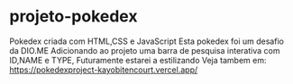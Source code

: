 # projeto-pokedex
Pokedex criada com HTML,CSS e JavaScript
Esta pokedex foi um desafio da DIO.ME
Adicionando ao projeto uma barra de pesquisa interativa com ID,NAME e TYPE, Futuramente estarei a estilizando
Veja tambem em: https://pokedexproject-kayobitencourt.vercel.app/
